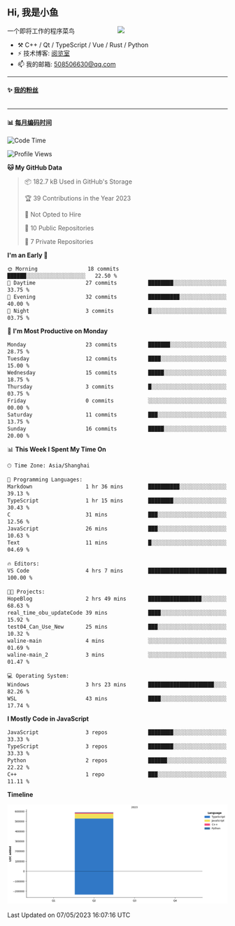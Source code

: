 <!--
**小鱼/小鱼** is a ✨ _special_ ✨ repository because its `README.md` (this file) appears on your GitHub profile.

Here are some ideas to get you started:

- 🔭 I’m currently working on ...
- 🌱 I’m currently learning ...
- 👯 I’m looking to collaborate on ...
- 🤔 I’m looking for help with ...
- 💬 Ask me about ...
- 📫 How to reach me: ...
- 😄 Pronouns: ...
- ⚡ Fun fact: ...
-->

## Hi, 我是小鱼

[<img align="right" width="50%" src="https://github-readme-stats-ouuan.vercel.app/api?username=XiaoYuer2022&show_icons=true">](https://metrics.lecoq.io/xlz122#gh-light-mode-only)

一个即将工作的程序菜鸟

-   :hammer_and_pick: C++ / Qt / TypeScript / Vue / Rust / Python
-   ⚡ 技术博客: [阅览室](https://haoxx.netlify.app/)
-   📫 我的邮箱: 508506630@qq.com

---

#### :sparkles: [我的粉丝](https://github.com/XiaoYuer2022?tab=followers)

<!--START_SECTION:followers-->
<table>
  </tr>
</table>
<!--END_SECTION:followers-->

---

#### :bar_chart: [每月编码时间](https://github.com/muety/wakapi)

<!--START_SECTION:waka-->
![Code Time](http://img.shields.io/badge/Code%20Time-9%20hrs%2032%20mins-blue)

![Profile Views](http://img.shields.io/badge/Profile%20Views-269-blue)

**🐱 My GitHub Data** 

> 📦 182.7 kB Used in GitHub's Storage 
 > 
> 🏆 39 Contributions in the Year 2023
 > 
> 🚫 Not Opted to Hire
 > 
> 📜 10 Public Repositories 
 > 
> 🔑 7 Private Repositories 
 > 
**I'm an Early 🐤** 

```text
🌞 Morning                18 commits          ██████░░░░░░░░░░░░░░░░░░░   22.50 % 
🌆 Daytime                27 commits          ████████░░░░░░░░░░░░░░░░░   33.75 % 
🌃 Evening                32 commits          ██████████░░░░░░░░░░░░░░░   40.00 % 
🌙 Night                  3 commits           █░░░░░░░░░░░░░░░░░░░░░░░░   03.75 % 
```
📅 **I'm Most Productive on Monday** 

```text
Monday                   23 commits          ███████░░░░░░░░░░░░░░░░░░   28.75 % 
Tuesday                  12 commits          ████░░░░░░░░░░░░░░░░░░░░░   15.00 % 
Wednesday                15 commits          █████░░░░░░░░░░░░░░░░░░░░   18.75 % 
Thursday                 3 commits           █░░░░░░░░░░░░░░░░░░░░░░░░   03.75 % 
Friday                   0 commits           ░░░░░░░░░░░░░░░░░░░░░░░░░   00.00 % 
Saturday                 11 commits          ███░░░░░░░░░░░░░░░░░░░░░░   13.75 % 
Sunday                   16 commits          █████░░░░░░░░░░░░░░░░░░░░   20.00 % 
```


📊 **This Week I Spent My Time On** 

```text
🕑︎ Time Zone: Asia/Shanghai

💬 Programming Languages: 
Markdown                 1 hr 36 mins        ██████████░░░░░░░░░░░░░░░   39.13 % 
TypeScript               1 hr 15 mins        ████████░░░░░░░░░░░░░░░░░   30.43 % 
C                        31 mins             ███░░░░░░░░░░░░░░░░░░░░░░   12.56 % 
JavaScript               26 mins             ███░░░░░░░░░░░░░░░░░░░░░░   10.63 % 
Text                     11 mins             █░░░░░░░░░░░░░░░░░░░░░░░░   04.69 % 

🔥 Editors: 
VS Code                  4 hrs 7 mins        █████████████████████████   100.00 % 

🐱‍💻 Projects: 
HopeBlog                 2 hrs 49 mins       █████████████████░░░░░░░░   68.63 % 
real_time_obu_updateCode 39 mins             ████░░░░░░░░░░░░░░░░░░░░░   15.92 % 
test04_Can_Use_New       25 mins             ███░░░░░░░░░░░░░░░░░░░░░░   10.32 % 
waline-main              4 mins              ░░░░░░░░░░░░░░░░░░░░░░░░░   01.69 % 
waline-main_2            3 mins              ░░░░░░░░░░░░░░░░░░░░░░░░░   01.47 % 

💻 Operating System: 
Windows                  3 hrs 23 mins       █████████████████████░░░░   82.26 % 
WSL                      43 mins             ████░░░░░░░░░░░░░░░░░░░░░   17.74 % 
```

**I Mostly Code in JavaScript** 

```text
JavaScript               3 repos             ████████░░░░░░░░░░░░░░░░░   33.33 % 
TypeScript               3 repos             ████████░░░░░░░░░░░░░░░░░   33.33 % 
Python                   2 repos             ██████░░░░░░░░░░░░░░░░░░░   22.22 % 
C++                      1 repo              ███░░░░░░░░░░░░░░░░░░░░░░   11.11 % 
```



**Timeline**

![Lines of Code chart](https://raw.githubusercontent.com/XiaoYuer2022/XiaoYuer2022/main/assets/bar_graph.png)


 Last Updated on 07/05/2023 16:07:16 UTC
<!--END_SECTION:waka-->

